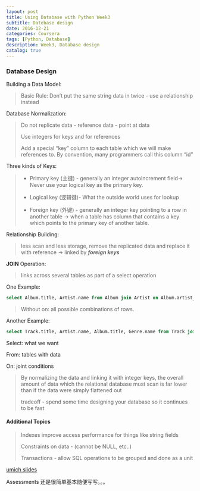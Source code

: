 ```yaml
---
layout: post
title: Using Database with Python Week3
subtitle: Datebase design
date: 2016-12-21
categories: Coursera
tags: [Python, Database]
description: Week3, Database design
catalog: true
---
```


### Database Design

Building a Data Model:

> Basic Rule: Don’t put the same string data in twice - use a relationship instead

Database Normalization:

> Do not replicate data - reference data - point at data
>
> Use integers for keys and for references
>
> Add a special “key” column to each table which we will make references to. By convention, many programmers call this column “id”

Three kinds of Keys:

> * Primary key (主键) - generally an integer autoincrement field-> Never use your logical key as the primary key.
>
>
> * Logical key (逻辑键)- What the outside world uses for lookup
> * Foreign key (外键) - generally an integer key pointing to a row in another table -> when a table has column that contains a key which points to the primary key of another table.

Relationship Building:

> less scan and less storage, remove the replicated data and replace it with reference  -> linked by ***foreign keys***

**JOIN** Operation:

> links across several tables as part of a select operation

One Example:

```sql
select Album.title, Artist.name from Album join Artist on Album.artist_id = Artist.id
```

> Without on:  all possible combinations of rows.

Another Example:

```sql
select Track.title, Artist.name, Album.title, Genre.name from Track join Genre join Album join Artist on Track.genre_id = Genre.id and Track.album_id = Album.id and Album.artist_id = Artist.id
```

Select: what we want

From: tables with data

On: joint conditions

> By normalizing the data and linking it with integer keys, the overall amount of data which the relational database must scan is far lower than if the data were simply flattened out
>
> tradeoff - spend some time designing your database so it continues to be fast

#### Additional Topics

> Indexes improve access performance for things like string fields
>
> Constraints on data - (cannot be NULL, etc..)
>
> Transactions - allow SQL operations to be grouped and done as a unit

[umich slides](https://www.dr-chuck.net/pythonlearn/slides/EN_us/Py4Inf-14-Databases.pdf)

Assessments 还是很简单基本随便写写。。。